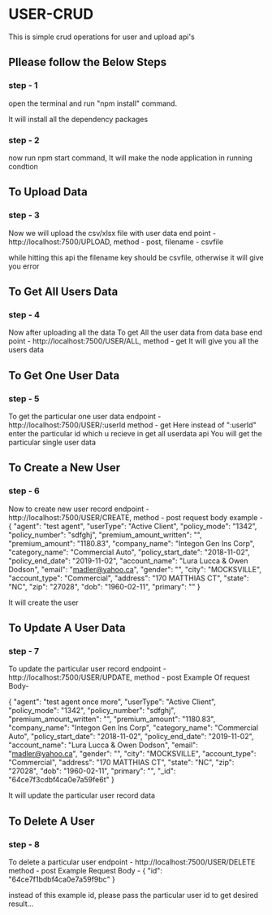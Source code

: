 # USER-CRUD
This is simple crud operations for user and upload api's

## Pllease follow the Below Steps

### step - 1
open the terminal and run "npm install" command.

It will install all the dependency packages

### step - 2

now run npm start command, It will make the node application in running condtion

## To Upload Data
### step - 3
Now we will upload the csv/xlsx file with user data
end point - http://localhost:7500/UPLOAD,
method - post,
filename - csvfile

while hitting this api the filename key should be csvfile, otherwise it will give you error

## To Get All Users Data
### step - 4
Now after uploading all the data
To get All the user data from data base
end point - http://localhost:7500/USER/ALL,
method - get
It will give you all the users data

## To Get One User Data
### step - 5
To get the particular one user data
endpoint - http://localhost:7500/USER/:userId
method - get
Here instead of ":userId" enter the particular id which u recieve in get all userdata api
You will get the particular single user data 


## To Create a New User
### step - 6
Now to create new user record
endpoint - http://localhost:7500/USER/CREATE,
method - post
request body example - 
{
    "agent": "test agent",
    "userType": "Active Client",
    "policy_mode": "1342",
    "policy_number": "sdfghj",
    "premium_amount_written": "",
    "premium_amount": "1180.83",
    "company_name": "Integon Gen Ins Corp",
    "category_name": "Commercial Auto",
    "policy_start_date": "2018-11-02",
    "policy_end_date": "2019-11-02",
    "account_name": "Lura Lucca & Owen Dodson",
    "email": "madler@yahoo.ca",
    "gender": "",
    "city": "MOCKSVILLE",
    "account_type": "Commercial",
    "address": "170 MATTHIAS CT",
    "state": "NC",
    "zip": "27028",
    "dob": "1960-02-11",
    "primary": ""
}

It will create the user


## To Update A User Data
### step  - 7
To update the particular user record
endpoint - http://localhost:7500/USER/UPDATE,
method - post
Example Of request Body- 

{
    "agent": "test agent once more",
    "userType": "Active Client",
    "policy_mode": "1342",
    "policy_number": "sdfghj",
    "premium_amount_written": "",
    "premium_amount": "1180.83",
    "company_name": "Integon Gen Ins Corp",
    "category_name": "Commercial Auto",
    "policy_start_date": "2018-11-02",
    "policy_end_date": "2019-11-02",
    "account_name": "Lura Lucca & Owen Dodson",
    "email": "madler@yahoo.ca",
    "gender": "",
    "city": "MOCKSVILLE",
    "account_type": "Commercial",
    "address": "170 MATTHIAS CT",
    "state": "NC",
    "zip": "27028",
    "dob": "1960-02-11",
    "primary": "",
    "_id": "64ce7f3cdbf4ca0e7a59fe6t"
}

It will update the particular user record data

## To Delete A User
### step  - 8
To delete a particular user
endpoint - http://localhost:7500/USER/DELETE
method  - post
Example Request Body - 
{
    "id": "64ce7f1bdbf4ca0e7a59f9bc"
}

instead of this example id, please pass the particular user id to get desired result...

